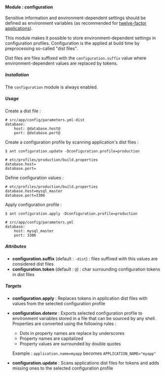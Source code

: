 #### Module : configuration

Sensitive information and environment-dependent settings should be defined as environment variables (as recommended for [twelve-factor applications](https://www.12factor.net/config)).

This module makes it possible to store environment-dependent settings in configuration profiles. Configuration is the applied at build time by preprocessing so-called "dist files".

Dist files are files suffixed with the `configuration.suffix` value where environment-dependent values are replaced by tokens.

##### Installation

The `configuration` module is always enabled.

##### Usage

Create a dist file :
```
# src/app/config/parameters.yml-dist
database:
    host: @database.host@
    port: @database.port@
```

Create a configuration profile by scanning application's dist files :
```
$ ant configuration.update -Dconfiguration.profile=production

# etc/profiles/production/build.properties
database.host=
database.port=
```

Define configuration values :
```
# etc/profiles/production/build.properties
database.host=mysql_master
database.port=3306
```

Apply configuration profile :
```
$ ant configuration.apply -Dconfiguration.profile=production

# src/app/config/parameters.yml
database:
    host: mysql_master
    port: 3306
```

##### Attributes

* **configuration.suffix** (default : `-dist`) : files suffixed with this values are considered dist files
* **configuration.token** (default : `@`) : char surrounding configuration tokens in dist files

##### Targets

* **configuration.apply** : Replaces tokens in application dist files with values from the selected configuration profile
* **configuration.dotenv** : Exports selected configuration profile to environment variables stored in a file that can be sourced by any shell. Properties are converted using the following rules :
    * Dots in property names are replace by underscores
    * Property names are capitalized
    * Property values are surrounded by double quotes

    Example : `application.name=myapp` becomes `APPLICATION_NAME="myapp"`
* **configuration.update** : Scans applications dist files for tokens and adds missing ones to the selected configuration profile
